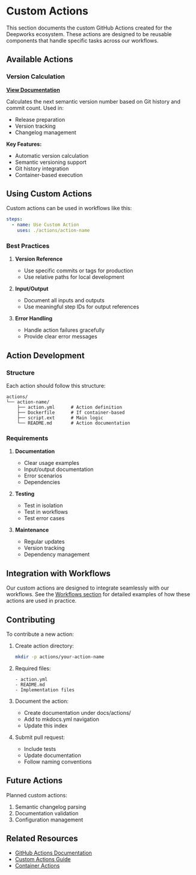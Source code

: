 # Custom Actions

This section documents the custom GitHub Actions created for the Deepworks ecosystem. These actions are designed to be reusable components that handle specific tasks across our workflows.

## Available Actions

### Version Calculation

**[View Documentation](version-calculation/index.md)**

Calculates the next semantic version number based on Git history and commit count. Used in:

- Release preparation
- Version tracking
- Changelog management

**Key Features:**

- Automatic version calculation
- Semantic versioning support
- Git history integration
- Container-based execution

## Using Custom Actions

Custom actions can be used in workflows like this:

```yaml
steps:
  - name: Use Custom Action
    uses: ./actions/action-name
```

### Best Practices

1. **Version Reference**
    - Use specific commits or tags for production
    - Use relative paths for local development

2. **Input/Output**
    - Document all inputs and outputs
    - Use meaningful step IDs for output references

3. **Error Handling**
    - Handle action failures gracefully
    - Provide clear error messages

## Action Development

### Structure

Each action should follow this structure:

```directory
actions/
└── action-name/
    ├── action.yml      # Action definition
    ├── Dockerfile      # If container-based
    ├── script.ext      # Main logic
    └── README.md       # Action documentation
```

### Requirements

1. **Documentation**
    - Clear usage examples
    - Input/output documentation
    - Error scenarios
    - Dependencies

2. **Testing**
    - Test in isolation
    - Test in workflows
    - Test error cases

3. **Maintenance**
    - Regular updates
    - Version tracking
    - Dependency management

## Integration with Workflows

Our custom actions are designed to integrate seamlessly with our workflows. See the [Workflows section](../workflows/index.md) for detailed examples of how these actions are used in practice.

## Contributing

To contribute a new action:

1. Create action directory:

    ```bash
    mkdir -p actions/your-action-name
    ```

2. Required files:

    ```git
    - action.yml
    - README.md
    - Implementation files
    ```

3. Document the action:
    - Create documentation under docs/actions/
    - Add to mkdocs.yml navigation
    - Update this index

4. Submit pull request:
    - Include tests
    - Update documentation
    - Follow naming conventions

## Future Actions

Planned custom actions:

1. Semantic changelog parsing
2. Documentation validation
3. Configuration management

## Related Resources

- [GitHub Actions Documentation](https://docs.github.com/en/actions)
- [Custom Actions Guide](https://docs.github.com/en/actions/creating-actions)
- [Container Actions](https://docs.github.com/en/actions/creating-actions/creating-a-docker-container-action)